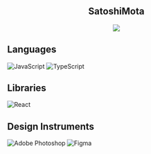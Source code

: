 <p align="center">
  <h2 align="center">SatoshiMota</h2>
</p>

<p align="center">
  <img src="https://readme-typing-svg.herokuapp.com/?lines=Crypto+Development+₿&font=Fira%20Code&center=true&width=380&height=50">
</p>

<h2>Languages</h2>

![JavaScript](https://img.shields.io/badge/JavaScript-A1860F?logo=JavaScript&logoColor=f5f5f5&labelColor=yellow)
![TypeScript](https://img.shields.io/badge/TypeScript-0B6AA1?logo=TypeScript&logoColor=f5f5f5&labelColor=blue)

<h2>Libraries</h2>

![React](https://img.shields.io/badge/React-494949?logo=React&logoColor=61DAFB&labelColor=212121)

<h2>Design Instruments</h2>

![Adobe Photoshop](https://img.shields.io/badge/Adobe%20Photoshop-2581C2?logo=adobephotoshop&logoColor=001D34&labelColor=2FA3F7)
![Figma](https://img.shields.io/badge/Figma-C9461F?logo=Figma&logoColor=white&labelColor=F25425)

